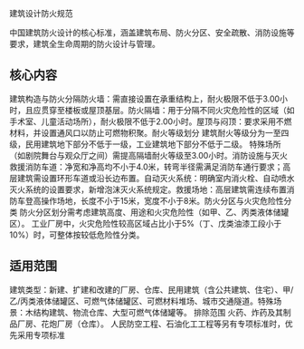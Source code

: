 建筑设计防火规范

中国建筑防火设计的核心标准，涵盖建筑布局、防火分区、安全疏散、消防设施等要求，建筑全生命周期的防火设计与管理。

## 核心内容

​建筑构造与防火分隔
​防火墙：需直接设置在承重结构上，耐火极限不低于3.00小时，且应贯穿至楼板或屋顶基层。
​防火隔墙：用于分隔不同火灾危险性的区域（如手术室、儿童活动场所），耐火极限不低于2.00小时。
​屋顶与闷顶：要求采用不燃材料，并设置通风口以防止可燃物积聚。
​耐火等级划分
建筑耐火等级分为一至四级，民用建筑地下部分不低于一级，工业建筑地下部分不低于二级。
特殊场所（如剧院舞台与观众厅之间）需提高隔墙耐火等级至3.00小时。
​消防设施与灭火救援
​消防车道：净宽和净高均不小于4.0米，转弯半径需满足消防车通行要求；高层建筑需设置环形车道或沿长边布置。
​自动灭火系统：明确室内消火栓、自动喷水灭火系统的设置要求，新增泡沫灭火系统规定。
​救援场地：高层建筑需连续布置消防车登高操作场地，长度不小于15米，宽度不小于8米。
​防火分区与火灾危险性分类
防火分区划分需考虑建筑高度、用途和火灾危险性（如甲、乙、丙类液体储罐区）。
工业厂房中，火灾危险性较高区域占比小于5%（丁、戊类油漆工段小于10%）时，可整体按较低危险性分类。


## 适用范围
​
​建筑类型：新建、扩建和改建的厂房、仓库、民用建筑（含公共建筑、住宅）、甲/乙/丙类液体储罐区、可燃气体储罐区、可燃材料堆场、城市交通隧道。
​特殊场景：木结构建筑、物流仓库、大型可燃气体储罐等。
​排除范围
火药、炸药及其制品厂房、花炮厂房（仓库）。
人民防空工程、石油化工工程等另有专项标准时，优先采用专项标准

